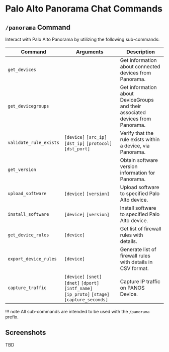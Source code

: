 # Palo Alto Panorama Chat Commands

## `/panorama` Command

Interact with Palo Alto Panorama by utilizing the following sub-commands:

| Command | Arguments | Description |
|-------- | --------- | ----------- |
| `get_devices` | | Get information about connected devices from Panorama. |
| `get_devicegroups` |  | Get information about DeviceGroups and their associated devices from Panorama. |
| `validate_rule_exists` | `[device]` `[src_ip]` `[dst_ip]` `[protocol]` `[dst_port]` | Verify that the rule exists within a device, via Panorama. |
| `get_version` |  | Obtain software version information for Panorama. |
| `upload_software` | `[device]` `[version]` | Upload software to specified Palo Alto device. |
| `install_software` | `[device]` `[version]` | Install software to specified Palo Alto device. |
| `get_device_rules` | `[device]` | Get list of firewall rules with details. |
| `export_device_rules` | `[device]` | Generate list of firewall rules with details in CSV format. |
| `capture_traffic` | `[device]` `[snet]` `[dnet]` `[dport]` `[intf_name]` `[ip_proto]` `[stage]` `[capture_seconds]` | Capture IP traffic on PANOS Device. |

!!! note
    All sub-commands are intended to be used with the `/panorama` prefix.

## Screenshots

TBD
